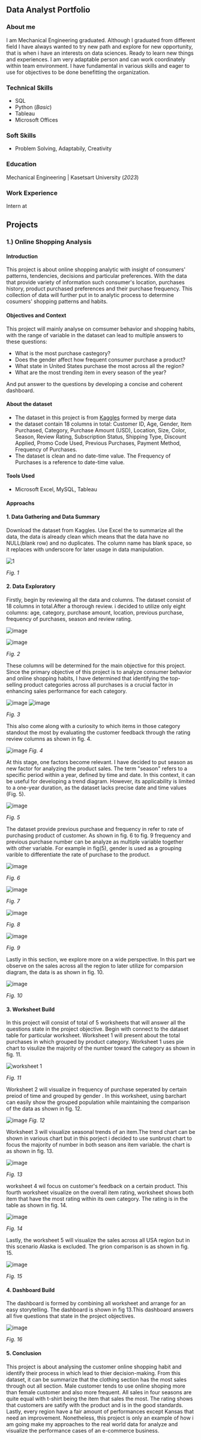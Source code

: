 ## Data Analyst Portfolio
### About me
I am Mechanical Engineering graduated. Although I graduated from different field I have always wanted to try new path and explore for new opportunity, that is when i have an interests on data sciences. Ready to learn new things and experiences. I am very adaptable person and can work coordinately within team environment. I have fundamental in various skills and eager to use for objectives to be done benefitting the organization.

### Technical Skills
- SQL
- Python (_Basic_)
- Tableau 
- Microsoft Offices 

### Soft Skills 
- Problem Solving, Adaptabily, Creativity

### Education
Mechanical Engineering | Kasetsart University (_2023_)

### Work Experience
Intern at 

## Projects 
### 1.) Online Shopping Analysis
#### Introduction
This project is about online shopping analytic with insight of consumers' patterns, tendencies, decisions and particular preferences. With the data that provide variety of information such consumer's location, purchases history, product purchased preferences and their purchase frequency. This collection of data will further put in to analytic process to determine cosumers' shopping patterns and habits.

#### Objectives and Context
This project will mainly analyse on comsumer behavior and shopping habits, with the range of variable in the dataset can lead to multiple answers to these questions:
- What is the most purchase castegory?
- Does the gender affect how frequent consumer purchase a product?
- What state in United States purchase the most across all the region?
- What are the most trending item in every season of the year?

And put answer to the questions by developing a concise and coherent dashboard.

#### About the dataset
- The dataset in this project is from [Kaggles](https://www.kaggle.com/datasets/zeesolver/consumer-behavior-and-shopping-habits-dataset) formed by merge data 
- the dataset contain 18 columns in total: Customer ID, Age, Gender, Item Purchased, Category, Purchase Amount (USD), Location, Size, Color, Season, Review Rating, Subscription Status, Shipping Type, Discount Applied,
  Promo Code Used, Previous Purchases, Payment Method, Frequency of Purchases.
- The dataset is clean and no date-time value. The Frequency of Purchases is a reference to date-time value.

#### Tools Used
- Microsoft Excel, MySQL, Tableau

#### Approachs

#### 1. Data Gathering and Data Summary
Download the dataset from Kaggles. Use Excel the to summarize all the data, the data is already clean which means that the data have no NULL(blank row) and no duplicates. The column name has blank space, so it replaces with underscore for later usage in data manipulation. 

![1](https://github.com/user-attachments/assets/bf01def0-d8ba-488d-9667-b467794f700b)

*Fig. 1*

#### 2. Data Exploratory 
Firstly, begin by reviewing all the data and columns. The dataset consist of 18 columns in total.After a thorough review. i decided to utilize only eight columns: age, category, purchase amount, location, previous purchase, frequency of purchases, season and review rating.

![image](https://github.com/user-attachments/assets/b444912d-25f8-4343-ad52-b48f6b11b919)

![image](https://github.com/user-attachments/assets/01fbf644-0de5-457d-8c96-e2ec912a042d) 

*Fig. 2*

These columns will be determined for the main objective for this project. Since the primary objective of this project is to analyze consumer behavior and online shopping habits, I have determined that identifying the top-selling product categories across all purchases is a crucial factor in enhancing sales performance for each category.

![image](https://github.com/user-attachments/assets/6067c789-f575-4bbc-88df-938bde27705d) ![image](https://github.com/user-attachments/assets/c8fd4a09-fd00-4d13-9707-c55f0e5d58cf)

*Fig. 3*

This also come along with a curiosity to which items in those category standout the most by evaluating the customer feedback through the rating review columns as shown in fig. 4.

![image](https://github.com/user-attachments/assets/ad83a317-a80c-4e67-9325-999142510e23)
*Fig. 4*


At this stage, one factors become relevant. I have decided to put season as new factor for analyzing the product sales.
The term "season" refers to a specific period within a year, defined by time and date. In this context, it can be useful for developing a trend diagram. However, its applicability is limited to a one-year duration, as the dataset lacks precise date and time values (Fig. 5).

![image](https://github.com/user-attachments/assets/89de2eba-a563-4c69-b009-9ddd55567de4)

*Fig. 5*

The dataset provide previous purchase and frequency in refer to rate of purchasing product of customer. As shown in fig. 6 to fig. 9 frequency and previous purchase number can be analyze as multiple variable together with other variable. For example in fig(5), gender is used as a grouping varible to differentiate the rate of purchase to the product.

![image](https://github.com/user-attachments/assets/7f2d9bcd-d3bb-43ab-bea4-c14e7a1b36bc)

*Fig. 6*

![image](https://github.com/user-attachments/assets/1c30fc5c-26cf-402b-93c0-176854240d8b)

*Fig. 7*

![image](https://github.com/user-attachments/assets/de49049e-d1f3-4e1c-af4d-193dd8ecc060)

*Fig. 8*

![image](https://github.com/user-attachments/assets/3994855a-e1d2-47af-bc32-599f7e9df8eb)

*Fig. 9*

Lastly in this section, we explore more on a wide perspective. In this part we observe on the sales across all the region to later utilize for comparsion diagram, the data is as shown in fig. 10. 

![image](https://github.com/user-attachments/assets/445f1241-5617-4afa-84ae-4982e0e24ef2)

*Fig. 10*

#### 3. Worksheet Build

In this project will consist of total of 5 worksheets that will answer all the questions state in the project objective. Begin with connect to the dataset table for particular worksheet. Worksheet 1 will present about the total purchases in which grouped by product category. Worksheet 1 uses pie chart to visulize the majority of the number toward the category as shown in fig. 11.

![worksheet 1 ](https://github.com/user-attachments/assets/6edd6beb-758a-4626-a84b-a784900bc505)

*Fig. 11*

Worksheet 2 will visualize in frequency of purchase seperated by certain preiod of time and grouped by gender . In this worksheet, using barchart can easily show the grouped population while maintaining the comparison of the data as shown in fig. 12.

![image](https://github.com/user-attachments/assets/39dc595e-cd5e-4e85-b2c8-54f647050405)
*Fig. 12*

Worksheet 3 will visualize seasonal trends of an item.The trend chart can be shown in various chart but in this porject i decided to use sunbrust chart to focus the majority of number in both season ans item variable. the chart is as shown in fig. 13.

![image](https://github.com/user-attachments/assets/a6b9da96-c750-482b-9b6c-5917b1610cf7)

*Fig. 13*

worksheet 4 wil focus on customer's feedback on a certain product. This fourth worksheet visualize on the overall item rating, worksheet shows both item that have the most rating within its own category. The rating is in the table as shown in fig. 14.

![image](https://github.com/user-attachments/assets/5415eade-d195-4b67-beb7-9a04021d7be5)

*Fig. 14*

Lastly, the worksheet 5 will visualize the sales across all USA region but in this scenario Alaska is excluded. The grion comparison is as shown in fig. 15.

![image](https://github.com/user-attachments/assets/eb99356e-8db7-461a-abde-99406d941799)

*Fig. 15*

#### 4. Dashboard Build
The dashboard is formed by combining all worksheet and arrange for an easy storytelling. The dashboard is shown in fig 13.This dashboard answers all five questions that state in the project objectives.

![image](https://github.com/user-attachments/assets/d0d4c263-224c-45e2-8616-87a3669cf183)

*Fig. 16*

#### 5. Conclusion

This project is about analysing the customer online shopping habit and identify their process in which lead to thier decision-making. From this dataset, it can be summarize that the clothing section has the most sales through out all section. Male customer tends to use online shoping more than female customer and also more frequent. All sales in four seasons are quite equal with t-shirt being the item that sales the most. The rating shows that customers are satify with the product and is in the good standards. Lastly, every region have a fair amount of performances except Kansas that need an improvement. Nonetheless, this project is only an example of how i am going make my approaches to the real world data for analyze and visualize the performance cases of an e-commerce business. 
